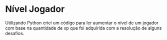 # Nível Jogador

Utilizando Python criei um código para ler aumentar o nível de um jogador com base na quantidade de xp que foi adquirida com a resolução de alguns desafios.
